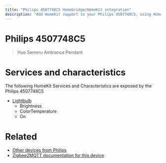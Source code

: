 ```yaml
---
title: "Philips 4507748C5 Homebridge/HomeKit integration"
description: "Add HomeKit support to your Philips 4507748C5, using Homebridge, Zigbee2MQTT and homebridge-z2m."
---
```

<!---
This file has been GENERATED using src/docgen/docgen.ts
DO NOT EDIT THIS FILE MANUALLY!
-->
# Philips 4507748C5
> Hue Semeru Ambiance Pendant


# Services and characteristics
The following HomeKit Services and Characteristics are exposed by
the Philips 4507748C5

* [Lightbulb](../../light.md)
  * Brightness
  * ColorTemperature
  * On


# Related
* [Other devices from Philips](../index.md#philips)
* [Zigbee2MQTT documentation for this device](https://www.zigbee2mqtt.io/devices/4507748C5.html)
